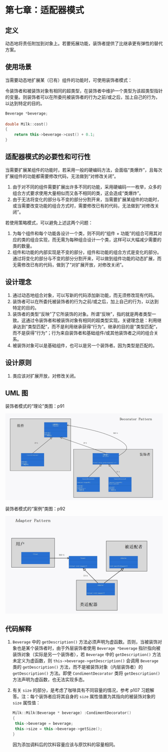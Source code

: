 # 第七章：适配器模式

## 定义

动态地将责任附加到对象上。若要拓展功能，装饰者提供了比继承更有弹性的替代方案。

## 使用场景

当需要动态地扩展某（已有）组件的功能时，可使用装饰者模式：

令装饰者和被装饰对象有相同的超类型，在装饰者中维护一个类型为该超类型指针的变量。则装饰者可以在所委托被装饰者的行为之前/或之后，加上自己的行为，以达到特定的目的。

```cpp
Beverage *beverage;

double Milk::cost()
{
	return this->beverage->cost() + 0.1;
}
```

## 适配器模式的必要性和可行性

当需要扩展某组件的功能时，若采用一般的硬编码方法，会面临“类爆炸”，且每次扩展组件的功能都需要修改代码，无法做到“对修改关闭”。

1. 由于对不同的组件需要扩展出许多不同的功能，采用硬编码一一枚举，众多的组合方式要求使用大量相似而又各不相同的类，这会造成“类爆炸”。
2. 由于无法将变化的部分与不变的部分分割开来，当需要扩展某组件的功能时，或当需要改变功能的组合方式时，需要修改已有的代码，无法做到“对修改关闭”。

若使用策略模式，可以避免上述这两个问题：

1. 为每个组件和每个功能各设计一个类，则不同的“组件 + 功能”的组合可用其对应的类的组合实现，而无需为每种组合设计一个类，这样可以大幅减少需要的类的数量。
2. 组件和功能的内部实现是不变的部分，组件和功能的组合方式是变化的部分。通过将变化的部分与不变的部分分割开来，可以做到组件功能的动态扩展，而无需修改已有的代码，做到了“对扩展开放，对修改关闭”。

## 设计理念

1. 通过动态地组合对象，可以写新的代码添加新功能，而无须修改现有代码。
2. 装饰者可以在所委托被装饰者的行为之前/或之后，加上自己的行为，以达到特定的目的。
3. 装饰者的类型“反映”了它所装饰的对象。所谓“反映”，指的就是两者类型一致。这通过令装饰者和被装饰对象有相同的超类型实现。关键理念是：利用继承达到”类型匹配“，而不是利用继承获得”行为“。继承的目的是”类型匹配“，而不是获得”行为“；行为来自装饰者和基础组件/或其他装饰者之间的组合关系。
4. 被装饰对象可以是基础组件，也可以是另一个装饰者。因为类型是匹配的。

## 设计原则

1. 类应该对扩展开放，对修改关闭。

## UML 图

装饰者模式的“理论”类图：p91

![“理论”类图](UML1.jpg)

装饰者模式的“案例”类图：p92

![“案例”类图](UML2.jpg)

## 代码解释

1. `Beverage` 中的 `getDescription()` 方法必须声明为虚函数。否则，当被装饰对象也是某个装饰者时，由于外层装饰者使用 `Beverage *beverage` 指针指向被装饰对象（实际是另一个装饰者），若 `Beverage` 中的 `getDescription()` 方法未定义为虚函数，则 `this->beverage->getDescription()` 会调用 `Beverage` 类的 `getDescription()` 方法，而不是被装饰对象（内层装饰者）的 `getDescription()` 方法。即使 `CondimentDecorator` 类将 `getDescription()` 方法声明为虚函数，也无法实现多态。

2. 有关 `size` 的部分，是考虑了咖啡具有不同容量的情况，参考 p107 习题解答。注：每个装饰者应将其自身的 `size` 属性值置为其指向的被装饰对象的 `size` 属性值：

   ```cpp
   Milk::Milk(Beverage * beverage) :CondimentDecorator()
   {
   	this->beverage = beverage;
   	this->size = this->beverage->getSize();
   }
   ```

   因为添加调料后的饮料容量应该与原饮料的容量相同。